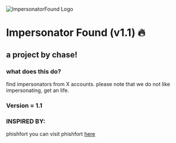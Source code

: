 ![ImpersonatorFound Logo](https://i.ibb.co/1MGpCrz/Untitled-1.png)



# Impersonator Found (v1.1) :fire:
## a project by chase!
### what does this do?
find impersonators from X accounts.
please note that we do not like impersonating, get an life.
### Version = 1.1
### INSPIRED BY:
phishfort
you can visit phishfort [here](https://github.com/phishfort/phishfort-lists)
